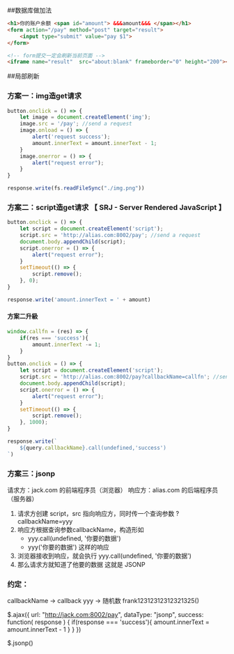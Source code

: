 ##数据库做加法
```html
<h1>你的账户余额 <span id="amount"> &&&amount&&& </span></h1>
<form action="/pay" method="post" target="result">
    <input type="submit" value="pay $1">
</form>

<!-- form提交一定会刷新当前页面 -->
<iframe name="result"  src="about:blank" frameborder="0" height="200"></iframe>
```

##局部刷新
### 方案一：img造get请求

```javascript
button.onclick = () => {
    let image = document.createElement('img');
    image.src = '/pay'; //send a request
    image.onload = () => {
        alert('request success');
        amount.innerText = amount.innerText - 1;
    }
    image.onerror = () => {
        alert("request error");
    }
}
```
```js
response.write(fs.readFileSync("./img.png"))
```

### 方案二：script造get请求 【 SRJ - Server Rendered JavaScript 】

```javascript
button.onclick = () => {
    let script = document.createElement('script');
    script.src = 'http://alias.com:8002/pay'; //send a request
    document.body.appendChild(script);
    script.onerror = () => {
        alert("request error");
    }
    setTimeout(() => {
        script.remove();
    }, 0);
}
```
```js
response.write('amount.innerText = ' + amount)
```

#### 方案二升級 
```js
window.callfn = (res) => {
    if(res === 'success'){
        amount.innerText -= 1;
    }
}
button.onclick = () => {
    let script = document.createElement('script');
    script.src = 'http://alias.com:8002/pay?callbackName=callfn'; //send a request
    document.body.appendChild(script);
    script.onerror = () => {
        alert("request error");
    }
    setTimeout(() => {
        script.remove();
    }, 1000);
}
```

```js
response.write(`
    ${query.callbackName}.call(undefined,'success')
`) 
```

### 方案三：jsonp
请求方：jack.com 的前端程序员（浏览器）
响应方：alias.com 的后端程序员（服务器）

1. 请求方创建 script，src 指向响应方，同时传一个查询参数 ?callbackName=yyy
2. 响应方根据查询参数callbackName，构造形如
    - yyy.call(undefined, '你要的数据')
    - yyy('你要的数据')
        这样的响应
3. 浏览器接收到响应，就会执行 yyy.call(undefined, '你要的数据')
4. 那么请求方就知道了他要的数据
这就是 JSONP

### 约定：
callbackName -> callback
yyy -> 随机数 frank12312312312321325()

 $.ajax({
 url: "http://jack.com:8002/pay",
 dataType: "jsonp",
 success: function( response ) {
     if(response === 'success'){
     amount.innerText = amount.innerText - 1
     }
 }
 })

 $.jsonp()